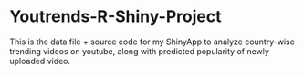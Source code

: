 # Youtrends-R-Shiny-Project

This is the data file + source code for my ShinyApp to analyze country-wise trending videos on youtube, along with predicted popularity of newly uploaded video.
